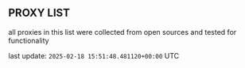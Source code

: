 ## PROXY LIST

all proxies in this list were collected from open sources and tested for functionality

last update: `2025-02-18 15:51:48.481120+00:00` UTC